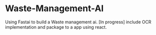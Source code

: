 # Waste-Management-AI
Using Fastai to build a Waste management ai.
[In progress] include OCR implementation and package to a app using react.
